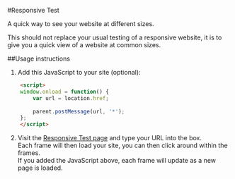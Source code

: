 #Responsive Test

A quick way to see your website at different sizes.

This should not replace your usual testing of a responsive website, it is to give you a quick view of a website at common sizes.

##Usage instructions

1. Add this JavaScript to your site (optional):
```html
    <script>
    window.onload = function() {
        var url = location.href;
        
        parent.postMessage(url, '*');
    };
    </script>
```

2. Visit the [Responsive Test page](http://yettipowered.github.io/Responsive-Test/) and type your URL into the box.  
Each frame will then load your site, you can then click around within the frames.  
If you added the JavaScript above, each frame will update as a new page is loaded.